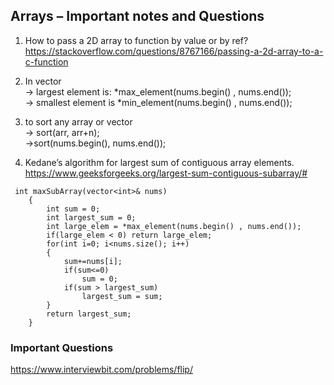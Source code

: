 ## Arrays – Important notes and Questions

1) How to pass a 2D array to function by value or by ref? <br>
 https://stackoverflow.com/questions/8767166/passing-a-2d-array-to-a-c-function

2) In vector <br>
→ largest element is: *max_element(nums.begin() , nums.end()); <br>
→ smallest element is *min_element(nums.begin() , nums.end());

3) to sort any array or vector <br>
→ sort(arr, arr+n); <br>
→sort(nums.begin(), nums.end());

4) Kedane’s algorithm for largest sum of contiguous array elements. <br>
https://www.geeksforgeeks.org/largest-sum-contiguous-subarray/#
```
 int maxSubArray(vector<int>& nums) 
    {
        int sum = 0;
        int largest_sum = 0;
        int large_elem = *max_element(nums.begin() , nums.end());
        if(large_elem < 0) return large_elem;
        for(int i=0; i<nums.size(); i++)
        {
            sum+=nums[i];
            if(sum<=0)
                sum = 0;
            if(sum > largest_sum)
                largest_sum = sum;
        }
        return largest_sum;
    }
```
### Important Questions
https://www.interviewbit.com/problems/flip/


